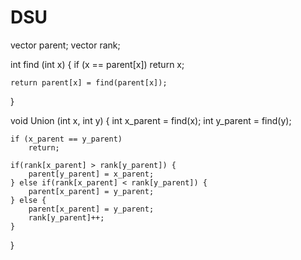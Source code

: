 # DSU

vector<int> parent;
vector<int> rank;

int find (int x) {
    if (x == parent[x]) 
        return x;

    return parent[x] = find(parent[x]);
}

void Union (int x, int y) {
    int x_parent = find(x);
    int y_parent = find(y);

    if (x_parent == y_parent) 
        return;

    if(rank[x_parent] > rank[y_parent]) {
        parent[y_parent] = x_parent;
    } else if(rank[x_parent] < rank[y_parent]) {
        parent[x_parent] = y_parent;
    } else {
        parent[x_parent] = y_parent;
        rank[y_parent]++;
    }
}
